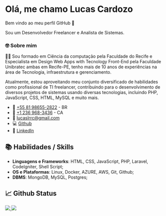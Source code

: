 # Olá, me chamo Lucas Cardozo
Bem vindo ao meu perfil GitHub 👋

Sou um Desenvolvedor Freelancer e Analista de Sistemas.

### 🤓 Sobre mim

👋🏻 Sou formado em Ciência da computação pela Faculdade do Recife e Especialista em Design Web Apps with Tecnology Front-End pela Faculdade Unibratec ambas em Recife-PE, tenho mais de 10 anos de experiências na área de Tecnologia, infraestrutura e gerenciamento.

Atualmente, estou aproveitando meu conjunto diversificado de habilidades como profissional de TI freelancer, contribuindo para o desenvolvimento de diversos projetos de sistemas usando diversas tecnologias, incluindo PHP, JavaScript, CSS, HTML, MySQL e muito mais.

- 📱  [+55 81 98655-2822](tel:+5581986552822) - BR
- 📱  [+1 236 968-3436](tel:+12369683436) - CA
- 📧 [lucaslrrc@gmail.com](mailto:lucaslrrc@gmail.com)
- 💻 [Github](https://github.com/lucascardozo)
- 📄 [LinkedIn](https://www.linkedin.com/in/lucas-cardozo-b2494033/)


 ## 📚 Habilidades / Skills
 

- **Linguagens e Frameworks**: HTML, CSS, JavaScript, PHP, Laravel, CodeIgniter, Shell Script;
- **OS e Plataformas**: Linux, Docker, AZURE, AWS, Git, Github;
- **DBMS**: MongoDB, MySQL, Postgres;



## 📈 Github Status

<div>
  <a href="https://github.com/lucascardozo">
    <img src = "https://github-readme-stats.vercel.app/api?username=lucascardozo&theme=dark">
    <img src = "https://github-readme-stats.vercel.app/api/top-langs/?username=lucascardozo&theme=dark">
<div>
